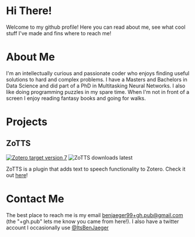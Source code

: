 # Hi There!
Welcome to my github profile! Here you can read about me, see what cool stuff I've made and fins where to reach me!

# About Me
I'm an intellectually curious and passionate coder who enjoys finding useful solutions to hard and complex problems. I have a Masters and Bachelors in Data Science and did part of a PhD in Multitasking Neural Networks. I also like doing programming puzzles in my spare time. When I'm not in front of a screen I enjoy reading fantasy books and going for walks.

# Projects
## ZoTTS
[![Zotero target version 7](https://img.shields.io/badge/Zotero-7-green?style=flat-square&logo=zotero&logoColor=CC2936)](https://www.zotero.org)
![ZoTTS downloads latest](https://img.shields.io/badge/Zotero-7-green?style=flat-square&logo=zotero&logoColor=CC2936)

ZoTTS is a plugin that adds text to speech functionality to Zotero. Check it out [here](https://github.com/ImperialSquid/zotero-zotts)!

# Contact Me
The best place to reach me is my email [benjaeger99+gh.pub@gmail.com](mailto:benjaeger99+gh.pub@gmail.com) (the "+gh.pub" lets me know you came from here!). I also have a twitter account I occasionally use [@ItsBenJaeger](twitter.com/ItsBenJaeger)
